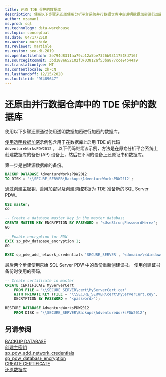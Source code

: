 ```yaml
---
title: 还原 TDE 保护的数据库
description: 使用以下步骤来还原使用分析平台系统并行数据仓库中的透明数据加密进行加密的数据库。
author: mzaman1
ms.prod: sql
ms.technology: data-warehouse
ms.topic: conceptual
ms.date: 04/17/2018
ms.author: murshedz
ms.reviewer: martinle
ms.custom: seo-dt-2019
ms.openlocfilehash: 3e794d8311aa79cb12a5be7326b93117518d716f
ms.sourcegitcommit: 3bd188e652102f3703812af53ba877cce94b44a9
ms.translationtype: MT
ms.contentlocale: zh-CN
ms.lasthandoff: 12/15/2020
ms.locfileid: "97489647"
---
```

# <a name="restore-a-database-protected-by-tde-in-parallel-data-warehouse"></a>还原由并行数据仓库中的 TDE 保护的数据库
使用以下步骤还原通过使用透明数据加密进行加密的数据库。  
  
[使用透明数据加密](transparent-data-encryption.md#using-tde)示例包含用于在数据库上启用 TDE 的代码 `AdventureWorksPDW2012` 。 以下代码继续该示例，方法是在原始分析平台系统上创建数据库的备份 (AP) 设备上，然后在不同的设备上还原证书和数据库。  
  
第一步是创建源数据库的备份。  
  
```sql  
BACKUP DATABASE AdventureWorksPDW2012   
TO DISK = '\\SECURE_SERVER\Backups\AdventureWorksPDW2012';  
```  
  
通过创建主密钥、启用加密以及创建网络凭据为 TDE 准备新的 SQL Server PDW。  
  
```sql  
USE master;  
GO  
  
-- Create a database master key in the master database  
CREATE MASTER KEY ENCRYPTION BY PASSWORD = '<UseStrongPasswordHere>';  
GO  
  
-- Enable encryption for PDW  
EXEC sp_pdw_database_encryption 1;  
GO  
  
EXEC sp_pdw_add_network_credentials 'SECURE_SERVER', '<domain>\<Windows_user>', '<password>';  
```  
  
最后两个步骤使用原始 SQL Server PDW 中的备份重新创建证书。 使用创建证书备份时使用的密码。  
  
```sql  
-- Create certificate in master  
CREATE CERTIFICATE MyServerCert  
    FROM FILE = '\\SECURE_SERVER\cert\MyServerCert.cer'   
    WITH PRIVATE KEY (FILE = '\\SECURE_SERVER\cert\MyServerCert.key',   
    DECRYPTION BY PASSWORD = '<password>');  
  
RESTORE DATABASE AdventureWorksPDW2012   
    FROM DISK = '\\SECURE_SERVER\Backups\AdventureWorksPDW2012';  
```  
  
## <a name="see-also"></a>另请参阅  
[BACKUP DATABASE](../t-sql/statements/backup-transact-sql.md?view=aps-pdw-2016&preserve-view=true)  
[创建主密钥](../t-sql/statements/create-master-key-transact-sql.md)  
[sp_pdw_add_network_credentials](../relational-databases/system-stored-procedures/sp-pdw-add-network-credentials-sql-data-warehouse.md)  
[sp_pdw_database_encryption](../relational-databases/system-stored-procedures/sp-pdw-database-encryption-sql-data-warehouse.md)  
[CREATE CERTIFICATE](../t-sql/statements/create-certificate-transact-sql.md)  
[还原数据库](../t-sql/statements/restore-statements-transact-sql.md?view=aps-pdw-2016&preserve-view=true)
